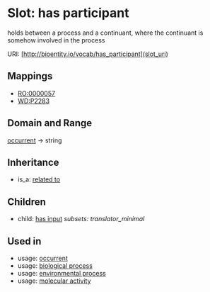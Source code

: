 # Slot: has participant


holds between a process and a continuant, where the continuant is somehow involved in the process

URI: [http://bioentity.io/vocab/has_participant](slot_uri)
## Mappings

 * [RO:0000057](http://purl.obolibrary.org/obo/RO_0000057)
 * [WD:P2283](http://purl.obolibrary.org/obo/WD_P2283)
## Domain and Range

[occurrent](Occurrent.md) -> string
## Inheritance

 *  is_a: [related to](related_to.md)
## Children

 *  child: [has input](has_input.md) *subsets: translator_minimal*
## Used in

 *  usage: [occurrent](Occurrent.md)
 *  usage: [biological process](BiologicalProcess.md)
 *  usage: [environmental process](EnvironmentalProcess.md)
 *  usage: [molecular activity](MolecularActivity.md)
